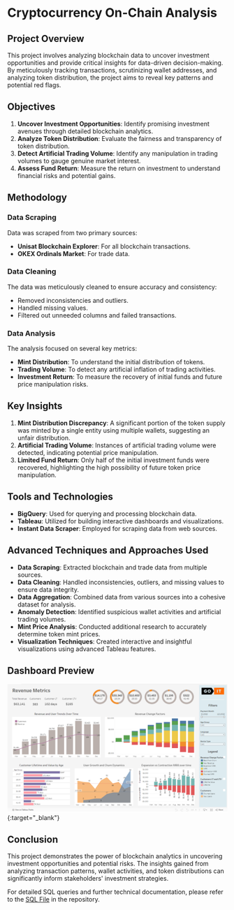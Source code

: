 # Cryptocurrency On-Chain Analysis

## Project Overview

This project involves analyzing blockchain data to uncover investment opportunities and provide critical insights for data-driven decision-making. By meticulously tracking transactions, scrutinizing wallet addresses, and analyzing token distribution, the project aims to reveal key patterns and potential red flags.

## Objectives

1. **Uncover Investment Opportunities**: Identify promising investment avenues through detailed blockchain analytics.
2. **Analyze Token Distribution**: Evaluate the fairness and transparency of token distribution.
3. **Detect Artificial Trading Volume**: Identify any manipulation in trading volumes to gauge genuine market interest.
4. **Assess Fund Return**: Measure the return on investment to understand financial risks and potential gains.

## Methodology

### Data Scraping

Data was scraped from two primary sources:
- **Unisat Blockchain Explorer**: For all blockchain transactions.
- **OKEX Ordinals Market**: For trade data.

### Data Cleaning

The data was meticulously cleaned to ensure accuracy and consistency:
- Removed inconsistencies and outliers.
- Handled missing values.
- Filtered out unneeded columns and failed transactions.

### Data Analysis

The analysis focused on several key metrics:
- **Mint Distribution**: To understand the initial distribution of tokens.
- **Trading Volume**: To detect any artificial inflation of trading activities.
- **Investment Return**: To measure the recovery of initial funds and future price manipulation risks.

## Key Insights

1. **Mint Distribution Discrepancy**: A significant portion of the token supply was minted by a single entity using multiple wallets, suggesting an unfair distribution.
2. **Artificial Trading Volume**: Instances of artificial trading volume were detected, indicating potential price manipulation.
3. **Limited Fund Return**: Only half of the initial investment funds were recovered, highlighting the high possibility of future token price manipulation.

## Tools and Technologies

- **BigQuery**: Used for querying and processing blockchain data.
- **Tableau**: Utilized for building interactive dashboards and visualizations.
- **Instant Data Scraper**: Employed for scraping data from web sources.

## Advanced Techniques and Approaches Used

- **Data Scraping**: Extracted blockchain and trade data from multiple sources.
- **Data Cleaning**: Handled inconsistencies, outliers, and missing values to ensure data integrity.
- **Data Aggregation**: Combined data from various sources into a cohesive dataset for analysis.
- **Anomaly Detection**: Identified suspicious wallet activities and artificial trading volumes.
- **Mint Price Analysis**: Conducted additional research to accurately determine token mint prices.
- **Visualization Techniques**: Created interactive and insightful visualizations using advanced Tableau features.

## Dashboard Preview

[![Revenue Metrics Dashboard](https://raw.githubusercontent.com/Plishka/revenue_metrics/4217e1dca21b6016b629472839aad0a245b070d7/Revenue%20Metrics.png)](https://public.tableau.com/app/profile/oleksandr.plishka/viz/RevenueMetrics_17055101609680/Dashboard1){:target="_blank"}

## Conclusion

This project demonstrates the power of blockchain analytics in uncovering investment opportunities and potential risks. The insights gained from analyzing transaction patterns, wallet activities, and token distributions can significantly inform stakeholders' investment strategies.

For detailed SQL queries and further technical documentation, please refer to the [SQL File](link-to-your-sql-file.sql) in the repository.
